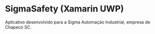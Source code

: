 # SigmaSafety (Xamarin UWP)

Aplicativo desenvolvido para a Sigma Automação Industrial, empresa de Chapecó SC.

